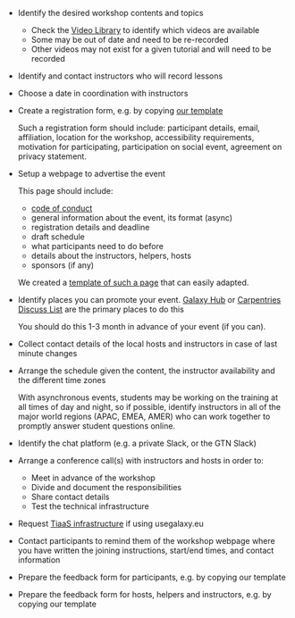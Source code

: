 - Identify the desired workshop contents and topics
  - Check the [Video Library](https://gallantries.github.io/video-library/) to identify which videos are available
  - Some may be out of date and need to be re-recorded
  - Other videos may not exist for a given tutorial and will need to be recorded
- Identify and contact instructors who will record lessons
- Choose a date in coordination with instructors
- Create a registration form, e.g. by copying [our template](https://docs.google.com/forms/d/1mWl34vyXyhO-M9rwrrF0I-Kb2clSW0QHOiFTauweWv8)

    Such a registration form should include: participant details, email, affiliation, location for the workshop, accessibility requirements, motivation for participating, participation on social event, agreement on privacy statement.

- Setup a webpage to advertise the event

    This page should include:
    - [code of conduct](https://galaxyproject.org/community/coc/)
    - general information about the event, its format (async)
    - registration details and deadline
    - draft schedule
    - what participants need to do before
    - details about the instructors, helpers, hosts
    - sponsors (if any)

    We created a [template of such a page](https://gallantries.github.io/video-library/events/testevent/test-event.html) that can easily adapted.

- Identify places you can promote your event. [Galaxy Hub](https://github.com/galaxyproject/galaxy-hub) or [Carpentries Discuss List](https://carpentries.topicbox.com/groups/discuss) are the primary places to do this

    You should do this 1-3 month in advance of your event (if you can).

- Collect contact details of the local hosts and instructors in case of last minute changes

- Arrange the schedule given the content, the instructor availability and the different time zones

  With asynchronous events, students may be working on the training at all times of day and night, so if possible, identify instructors in all of the major world regions (APAC, EMEA, AMER) who can work together to promptly answer student questions online.

- Identify the chat platform (e.g. a private Slack, or the GTN Slack)

- Arrange a conference call(s) with instructors and hosts in order to:
    - Meet in advance of the workshop
    - Divide and document the responsibilities
    - Share contact details
    - Test the technical infrastructure

- Request [TiaaS infrastructure](https://galaxyproject.eu/tiaas) if using usegalaxy.eu
- Contact participants to remind them of the workshop webpage where you have written the joining instructions, start/end times, and contact information
- Prepare the feedback form for participants, e.g. by copying our template
- Prepare the feedback form for hosts, helpers and instructors, e.g. by copying our template
